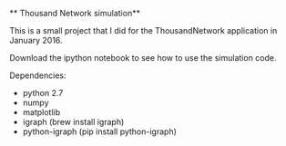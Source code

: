 ** Thousand Network simulation**

This is a small project that I did for the ThousandNetwork application in January 2016. 

Download the ipython notebook to see how to use the simulation code. 

Dependencies:
- python 2.7
- numpy
- matplotlib 
 - igraph (brew install igraph)
 - python-igraph (pip install python-igraph)


